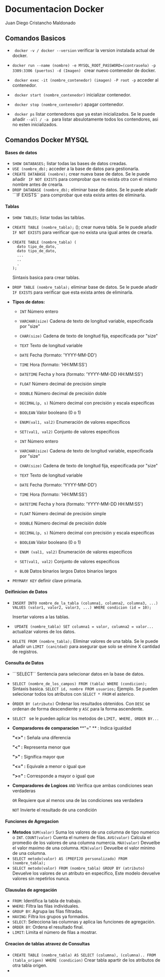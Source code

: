 # **Documentacion Docker**

Juan Diego Cristancho Maldonado

## Comandos Basicos

- ``` docker -v / docker --version``` verificar la version instalada actual de docker.

- ```docker run --name (nombre) -e MYSQL_ROOT_PASSWORD=(contraseña) -p 3309:3306 (puertos) -d (Imagen) ``` crear nuevo contenedor de docker.

- ``` docker exec -it (nombre_contenedor) (imagen) -P root -p``` acceder al contenedor.
- ``` docker start (nombre_contenedor)``` inicializar contenedor.
- ``` docker stop (nombre_contenedor)``` apagar contenedor.
- ``` docker ps``` listar contenedores que ya estan inicializados. Se le puede añadir ```--all / -a ``` para listar absulotamente todos los contendores, asi no esten inicializados.

## Comandos Docker MYSQL

#### Bases de datos

- ```SHOW DATABASES;``` listar todas las bases de datos creadas.
- ```USE (nombre_db);``` acceder a la base de datos para gestionarla.
- ```CREATE DATABASE (nombre);``` crear nueva base de datos. Se le puede añadir ``` IF NOT EXISTS``` para comprobar que no exista otra con el mismo nombre antes de crearla.
- ```DROP DATABASE (nombre_db);``` eliminar base de datos. Se le puede añadir ```IF EXISTS`` para comprobar que esta exista antes de eliminarla.

#### Tablas

- ```SHOW TABLES;``` listar todas las talblas.

- ```CREATE TABLE (nombre_tabla);``` (); crear nueva tabla. Se le puede añadir ```IF NOT EXISTS``` para verificar que no exista una igual antes de crearla.

- ````mysql
  CREATE TABLE (nombre_tabla) (
  	dato tipo_de_dato,
  	dato tipo_de_dato,
  	...
  	..
  	.
  );
  ````

  Sintaxis basica para crear tablas.

- ``DROP TABLE (nombre_tabla);``  eliminar base de datos. Se le puede añadir ``IF EXISTS`` para verificar que esta exista antes de eliminarla.

- **Tipos de datos:** 

  - ``INT`` Número entero 

  - ``VARCHAR(size)`` Cadena de texto de longitud variable, especificada por "size"   

  - ``CHAR(size)``  Cadena de texto de longitud fija, especificada por "size"   

  - ``TEXT``  Texto de longitud variable   

  - ``DATE``  Fecha (formato: 'YYYY-MM-DD')   

  - ``TIME`` Hora (formato: 'HH:MM:SS')   

  - ``DATETIME`` Fecha y hora (formato: 'YYYY-MM-DD HH:MM:SS')   

  - ``FLOAT`` Número decimal de precisión simple   

  - ``DOUBLE`` Número decimal de precisión doble   

  - ``DECIMAL(p, s)``  Número decimal con precisión y escala específicas   

  - ``BOOLEAN``  Valor booleano (0 o 1)   

  - ``ENUM(val1, val2)``  Enumeración de valores específicos  

  - ``SET(val1, val2)``  Conjunto de valores específicos   

  - ``INT`` Número entero 

  - ``VARCHAR(size)``  Cadena de texto de longitud variable, especificada por "size"   

  - ``CHAR(size)``  Cadena de texto de longitud fija, especificada por "size"   

  - ``TEXT`` Texto de longitud variable   

  - ``DATE`` Fecha (formato: 'YYYY-MM-DD')   

  - ``TIME``  Hora (formato: 'HH:MM:SS')   

  - ``DATETIME``  Fecha y hora (formato: 'YYYY-MM-DD HH:MM:SS')   

  - ``FLOAT``  Número decimal de precisión simple   

  - ``DOUBLE`` Número decimal de precisión doble   

  - ``DECIMAL(p, s)``  Número decimal con precisión y escala específicas   

  - ``BOOLEAN`` Valor booleano (0 o 1)   

  - ``ENUM (val1, val2)``  Enumeración de valores específicos  

  - ``SET(val1, val2)``  Conjunto de valores específicos   

  - ``BLOB`` Datos binarios largos    Datos binarios largos   

- ``PRYMARY KEY`` definir clave primaria.

#### Deifinicion de Datos

- ```
  INSERT INTO nombre_de_la_tabla (columna1, columna2, columna3, ...)
  VALUES (valor1, valor2, valor3, ...) WHERE condicion (id = 10);
  ```

  Insertar valores a las tablas.

- `` UPDATE (nombre_tabla) SET columna1 = valor, columna2 = valor...`` actualizar valores de los datos.

- ``DELETE FROM (nombre_tabla);`` Eliminar valores de una tabla. Se le puede añadir un ``LIMIT (canitdad)`` para asegurar que solo se elmine X cantidad de registros.

#### Consulta de Datos

- ```SELECT`` Sentencia para selecionar datos en la base de datos.

- ``SELECT (nombre_de_los_campos) FROM (tabla) WHERE (condicion);`` Sintaxis basica.
  ``SELECT id, nombre FROM usuarios;`` Ejemplo.
  Se pueden selecionar todos los atributos con ``SELECT * FROM``  el asterico.

- ``ÒRDER BY (atributo)`` Ordenar los resultados obtenidos. Con ``DESC`` se ordenan de forma descendiente y ``ASC`` para la forma ascendente.

- ``SELECT `` se le pueden aplicar los metodos de ``LIMIT, WHERE, ORDER BY...``

- **Comparadores de comparacion**
  **"=" ** :   Indica igualdad

  **"<>" :** Señala una diferencia

  **"<" :**  Representa menor que

  **">" :**  Significa mayor que

  **"<=" :**  Equivale a menor o igual que

  **">=" :**  Corresponde a mayor o igual que

- **Comparadores de Logicos**
  ``AND`` Verifica que ambas condiciones sean verdaderas

  ``OR`` Requiere que al menos una de las condiciones sea verdadera

  ``NOT`` Invierte el resultado de una condición

#### Funciones de Agregacion

- **Metodos**
  ``SUM(valor)`` Suma los valores de una columna de tipo numerico o ``INT``.
  ``COUNT(valor)`` Cuenta el numero de filas.
  ``AVG(valor)`` Calcula el promedio de los valores de una columna numercia.
  ``MAX(valor)`` Devuelbe el valor maximo de una columna.
  ``MIN(valor)`` Devuelbe el valor minimo de una columna.
- ``SELECT metodo(valor) AS (PREFIJO personalizado) FROM (nombre_tabla);``
- ``SELECT metodo(valor) FROM (nombre_tabla) GROUP BY (atributo)`` Devuelve los valores de un atributo en especifico, Este modelo devuelve valores sin repetirlos nunca.

#### Clausulas de agregación

- `FROM`: Identifica la tabla de trabajo.
- `WHERE`: Filtra las filas individuales.
- `GROUP BY`: Agrupa las filas filtradas.
- `HAVING`: Filtra los grupos ya formados.
- `SELECT`: Selecciona las columnas y aplica las funciones de agregación.
- `ORDER BY`: Ordena el resultado final.
- `LIMIT`: Limita el número de filas a mostrar.

#### Creacion de tablas atravez de Consultas

- ``CREATE TABLE (nombre_tabla) AS SELECT (columna), (columna).. FROM (tabla_origen) WHERE (condicion)`` Crear tabla apartir de los atributos de otra tabla origen.
- 
